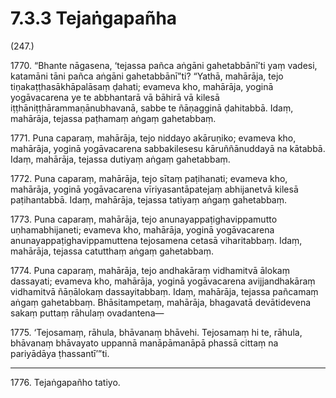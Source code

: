 # 7.3.3 Tejaṅgapañha

(247.)

1770\. “Bhante nāgasena, ‘tejassa pañca aṅgāni gahetabbānī’ti yaṃ vadesi, katamāni tāni pañca aṅgāni gahetabbānī”ti? “Yathā, mahārāja, tejo tiṇakaṭṭhasākhāpalāsaṃ ḍahati; evameva kho, mahārāja, yoginā yogāvacarena ye te abbhantarā vā bāhirā vā kilesā iṭṭhāniṭṭhārammaṇānubhavanā, sabbe te ñāṇagginā ḍahitabbā. Idaṃ, mahārāja, tejassa paṭhamaṃ aṅgaṃ gahetabbaṃ.

1771\. Puna caparaṃ, mahārāja, tejo niddayo akāruṇiko; evameva kho, mahārāja, yoginā yogāvacarena sabbakilesesu kāruññānuddayā na kātabbā. Idaṃ, mahārāja, tejassa dutiyaṃ aṅgaṃ gahetabbaṃ.

1772\. Puna caparaṃ, mahārāja, tejo sītaṃ paṭihanati; evameva kho, mahārāja, yoginā yogāvacarena vīriyasantāpatejaṃ abhijanetvā kilesā paṭihantabbā. Idaṃ, mahārāja, tejassa tatiyaṃ aṅgaṃ gahetabbaṃ.

1773\. Puna caparaṃ, mahārāja, tejo anunayappaṭighavippamutto uṇhamabhijaneti; evameva kho, mahārāja, yoginā yogāvacarena anunayappaṭighavippamuttena tejosamena cetasā viharitabbaṃ. Idaṃ, mahārāja, tejassa catutthaṃ aṅgaṃ gahetabbaṃ.

1774\. Puna caparaṃ, mahārāja, tejo andhakāraṃ vidhamitvā ālokaṃ dassayati; evameva kho, mahārāja, yoginā yogāvacarena avijjandhakāraṃ vidhamitvā ñāṇālokaṃ dassayitabbaṃ. Idaṃ, mahārāja, tejassa pañcamaṃ aṅgaṃ gahetabbaṃ. Bhāsitampetaṃ, mahārāja, bhagavatā devātidevena sakaṃ puttaṃ rāhulaṃ ovadantena—

1775\. ‘Tejosamaṃ, rāhula, bhāvanaṃ bhāvehi. Tejosamaṃ hi te, rāhula, bhāvanaṃ bhāvayato uppannā manāpāmanāpā phassā cittaṃ na pariyādāya ṭhassantī’”ti.

---

1776\. Tejaṅgapañho tatiyo.
